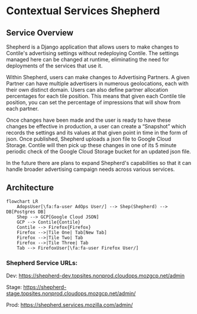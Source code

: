 # Contextual Services Shepherd

## Service Overview

Shepherd is a Django application that allows users to make changes to Contile's advertising settings without redeploying Contile.  The settings managed here can be changed at runtime, eliminating the need for deployments of the services that use it.

Within Shepherd, users can make changes to Advertising Partners. A given Partner can have multiple advertisers in numerous geolocations, each with their own distinct domain.  Users can also define partner allocation percentages for each tile position. This means that given each Contile tile position, you can set the percentage of impressions that will show from each partner.

Once changes have been made and the user is ready to have these changes be effective in production, a user can create a “Snapshot” which records the settings and its values at that given point in time in the form of json. Once published, Shepherd uploads a json file to Google Cloud Storage. Contile will then pick up these changes in one of its 5 minute periodic check of the Google Cloud Storage bucket for an updated json file.

In the future there are plans to expand Shepherd's capabilities so that it can handle broader advertising campaign needs across various services.

## Architecture
```mermaid
flowchart LR
    AdopsUser[\fa:fa-user AdOps User/] --> Shep(Shepherd) --> DB[Postgres DB]
    Shep --> GCP[Google Cloud JSON]
    GCP --> Contile{Contile}
    Contile --> Firefox{Firefox}
    Firefox -->|Tile One| Tab[New Tab]
    Firefox -->|Tile Two| Tab
    Firefox -->|Tile Three| Tab
    Tab --> FirefoxUser[\fa:fa-user Firefox User/]
```

### Shepherd Service URLs:

Dev: https://shepherd-dev.topsites.nonprod.cloudops.mozgcp.net/admin

Stage: https://shepherd-stage.topsites.nonprod.cloudops.mozgcp.net/admin/

Prod: https://shepherd.services.mozilla.com/admin/